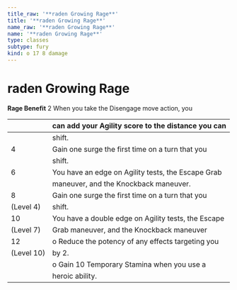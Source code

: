 ```yaml
---
title_raw: '**raden Growing Rage**'
title: '**raden Growing Rage**'
name_raw: '**raden Growing Rage**'
name: '**raden Growing Rage**'
type: classes
subtype: fury
kind: o 17 8 damage
---
```


# **raden Growing Rage**

**Rage Benefit** 2 When you take the Disengage move action, you

|            | can add your Agility score to the distance you can  |
| ---------- | --------------------------------------------------- |
|            | shift.                                              |
| 4          | Gain one surge the first time on a turn that you    |
|            | shift.                                              |
| 6          | You have an edge on Agility tests, the Escape Grab  |
|            | maneuver, and the Knockback maneuver.               |
| 8          | Gain one surge the first time on a turn that you    |
| (Level 4)  | shift.                                              |
| 10         | You have a double edge on Agility tests, the Escape |
| (Level 7)  | Grab maneuver, and the Knockback maneuver           |
| 12         | o Reduce the potency of any effects targeting you   |
| (Level 10) | by 2.                                               |
|            | o Gain 10 Temporary Stamina when you use a          |
|            | heroic ability.                                     |
